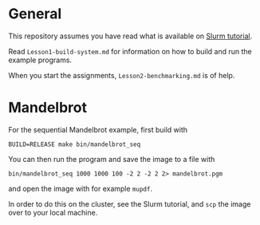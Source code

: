 # General

This repository assumes you have read what is available on [Slurm tutorial](https://gitlab.science.ru.nl/parallel-computing2/slurm-tutorial).

Read `Lesson1-build-system.md` for information on how to build and run the
example programs. 

When you start the assignments, `Lesson2-benchmarking.md` is of help.

# Mandelbrot

For the sequential Mandelbrot example, first build with 

`BUILD=RELEASE make bin/mandelbrot_seq`

You can then run the program and save the image to a file with

`bin/mandelbrot_seq 1000 1000 100 -2 2 -2 2 2> mandelbrot.pgm`

and open the image with for example `mupdf`.

In order to do this on the cluster, see the Slurm tutorial, and `scp` the
image over to your local machine.

